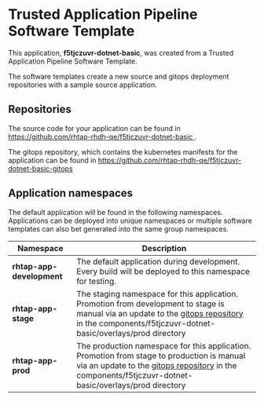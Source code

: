 # Trusted Application Pipeline Software Template

This application, **f5tjczuvr-dotnet-basic**, was created from a Trusted Application Pipeline Software Template.

The software templates create a new source and gitops deployment repositories with a sample source application. 

## Repositories

The source code for your application can be found in [https://github.com/rhtap-rhdh-qe/f5tjczuvr-dotnet-basic ](https://github.com/rhtap-rhdh-qe/f5tjczuvr-dotnet-basic ).
 
The gitops repository, which contains the kubernetes manifests for the application can be found in 
[https://github.com/rhtap-rhdh-qe/f5tjczuvr-dotnet-basic-gitops ](https://github.com/rhtap-rhdh-qe/f5tjczuvr-dotnet-basic-gitops ) 

## Application namespaces 

The default application will be found in the following namespaces. Applications can be deployed into unique namespaces or multiple software templates can also bet generated into the same group namespaces.  

|  Namespace   |  Description   |  
| -------- | -------- |   
| **rhtap-app-development** | The default application during development. Every build will be deployed to this namespace for testing. | 
| **rhtap-app-stage** | The staging namespace for this application. Promotion from development to stage is manual via an update to the [gitops repository](https://github.com/rhtap-rhdh-qe/f5tjczuvr-dotnet-basic-gitops ) in the components/f5tjczuvr-dotnet-basic/overlays/prod directory |  
| **rhtap-app-prod** | The production namespace for this application. Promotion from stage to production is manual via an update to the [gitops repository](https://github.com/rhtap-rhdh-qe/f5tjczuvr-dotnet-basic-gitops ) in the components/f5tjczuvr-dotnet-basic/overlays/prod directory | 